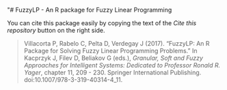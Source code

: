 "# FuzzyLP - An R package for Fuzzy Linear Programming

You can cite this package easily by copying the text of the _Cite this repository_ button on the right side.

> Villacorta P, Rabelo C, Pelta D, Verdegay J (2017). “FuzzyLP: An R Package for Solving Fuzzy Linear Programming Problems.” In Kacprzyk J, Filev D, Beliakov G (eds.), 
_Granular, Soft and Fuzzy Approaches for Intelligent Systems: Dedicated to Professor Ronald R. Yager_, chapter 11, 209 - 230. Springer International Publishing. doi:10.1007/978-3-319-40314-4_11.
